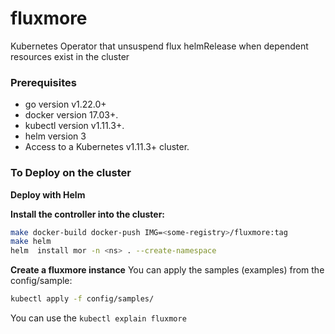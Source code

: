 # fluxmore
Kubernetes Operator that unsuspend flux helmRelease when dependent resources exist in the cluster


### Prerequisites
- go version v1.22.0+
- docker version 17.03+.
- kubectl version v1.11.3+.
- helm version 3
- Access to a Kubernetes v1.11.3+ cluster.

### To Deploy on the cluster
**Deploy with Helm**

**Install the controller into the cluster:**

```sh
make docker-build docker-push IMG=<some-registry>/fluxmore:tag
make helm
helm  install mor -n <ns> . --create-namespace
```

**Create a fluxmore instance**
You can apply the samples (examples) from the config/sample:

```sh
kubectl apply -f config/samples/
```
You can use the `kubectl explain fluxmore`

